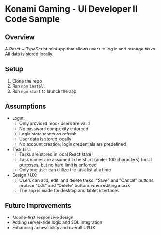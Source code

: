 # Konami Gaming - UI Developer II Code Sample

## Overview
A React + TypeScript mini app that allows users to log in and manage tasks. All data is stored locally.

## Setup
1. Clone the repo
2. Run `npm install`
3. Run `npm start` to launch the app

## Assumptions
- Login: 
    - Only provided mock users are valid
    - No password complexity enforced
    - Login state resets on refresh
    - User data is stored locally
    - No account creation; login credentials are predefined
- Task List:
    - Tasks are stored in local React state
    - Task names are assumed to be short (under 100 characters) for UI purposes, but no hard limit is enforced
    - Only one user can utilize the task list at a time
- Design / UX:
    - Users can add, edit, and delete tasks. "Save" and "Cancel" buttons replace "Edit" and "Delete" buttons when editing a task
    - The app is made for desktop and tablet interfaces

## Future Improvements
- Mobile-first responsive design
- Adding server-side logic and SQL integration
- Enhancing accessibility and overall UI/UX